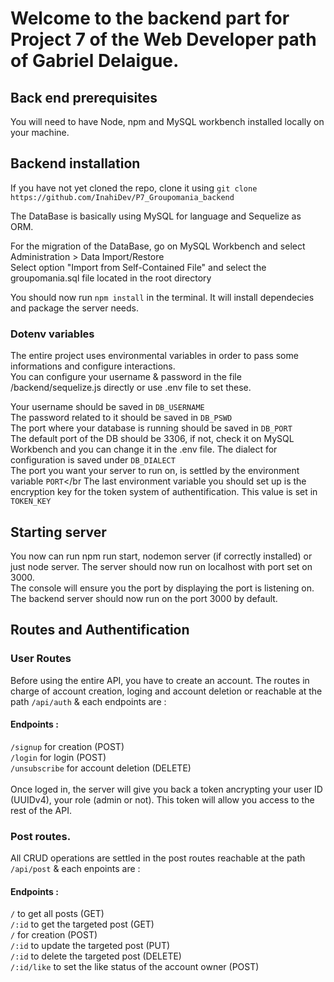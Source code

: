 # Welcome to the backend part for Project 7 of the Web Developer path of Gabriel Delaigue.

## Back end prerequisites

You will need to have Node, npm and MySQL workbench installed locally on your machine.

## Backend installation

If you have not yet cloned the repo, clone it using 
``` git clone https://github.com/InahiDev/P7_Groupomania_backend ```

The DataBase is basically using MySQL for language and Sequelize as ORM.</br>

For the migration of the DataBase, go on MySQL Workbench and select Administration > Data Import/Restore</br>
Select option "Import from Self-Contained File" and select the groupomania.sql file located in the root directory</br>

You should now run ```npm install``` in the terminal. It will install dependecies and package the server needs.</br>

### Dotenv variables
The entire project uses environmental variables in order to pass some informations and configure interactions.</br>
You can configure your username & password in the file /backend/sequelize.js directly or use .env file to set these.</br>

Your username should be saved in ```DB_USERNAME```</br>
The password related to it should be saved in ```DB_PSWD```</br>
The port where your database is running should be saved in ```DB_PORT```</br> The default port of the DB should be 3306, if not, check it on MySQL Workbench and you can change it in the .env file.
The dialect for configuration is saved under ```DB_DIALECT```</br>
The port you want your server to run on, is settled by the environment variable ```PORT```</br
The last environment variable you should set up is the encryption key for the token system of authentification. This value is set in ```TOKEN_KEY```</br>

## Starting server

You now can run npm run start, nodemon server (if correctly installed) or just node server. The server should now run on localhost with port set on 3000.</br>
The console will ensure you the port by displaying the port is listening on. The backend server should now run on the port 3000 by default.

## Routes and Authentification



### User Routes

Before using the entire API, you have to create an account. The routes in charge of account creation, loging and account deletion or reachable at the path ```/api/auth``` & each endpoints are :</br>

#### Endpoints :
```/signup``` for creation (POST)</br>
```/login``` for login (POST)</br>
```/unsubscribe``` for account deletion (DELETE)</br>
</br>
Once loged in, the server will give you back a token ancrypting your user ID (UUIDv4), your role (admin or not). This token will allow you access to the rest of the API.</br>

### Post routes.

All CRUD operations are settled in the post routes reachable at the path ```/api/post``` & each enpoints are :</br>

#### Endpoints :

```/``` to get all posts (GET)</br>
```/:id``` to get the targeted post (GET)</br>
```/``` for creation (POST)</br>
```/:id``` to update the targeted post (PUT)</br>
```/:id``` to delete the targeted post (DELETE)</br>
```/:id/like``` to set the like status of the account owner (POST)</br>